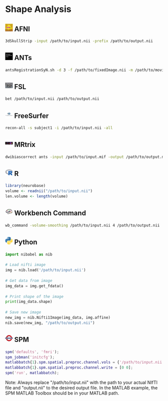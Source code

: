 # Shape Analysis

## <img src="../icons/afni.png" height="24px" /> AFNI

```bash
3dSkullStrip -input /path/to/input.nii -prefix /path/to/output.nii
```

## <img src="../icons/ants.png" height="24px" /> ANTs

```bash
antsRegistrationSyN.sh -d 3 -f /path/to/fixedImage.nii -m /path/to/movingImage.nii -o /path/to/output
```

## <img src="../icons/fsl.png" height="24px" /> FSL

```bash
bet /path/to/input.nii /path/to/output.nii
```

## <img src="../icons/freesurfer.png" height="24px" /> FreeSurfer

```bash
recon-all -s subject1 -i /path/to/input.nii -all
```

## <img src="../icons/mrtrix.png" height="24px" /> MRtrix

```bash
dwibiascorrect ants -input /path/to/input.mif -output /path/to/output.mif
```

## <img src="../icons/r.png" height="24px" /> R

```R
library(neurobase)
volume <- readnii("/path/to/input.nii")
len.volume <- length(volume)
```

## <img src="../icons/workbench_command.png" height="24px" /> Workbench Command

```bash
wb_command -volume-smoothing /path/to/input.nii 4 /path/to/output.nii
```

## <img src="../icons/python.png" height="24px" /> Python

```python
import nibabel as nib

# Load nifti image
img = nib.load('/path/to/input.nii')

# Get data from image
img_data = img.get_fdata()

# Print shape of the image
print(img_data.shape)

# Save new image
new_img = nib.Nifti1Image(img_data, img.affine)
nib.save(new_img, "/path/to/output.nii")
```

## <img src="../icons/spm.png" height="24px" /> SPM

```matlab
spm('defaults', 'fmri');
spm_jobman('initcfg');
matlabbatch{1}.spm.spatial.preproc.channel.vols = {'/path/to/input.nii'};
matlabbatch{1}.spm.spatial.preproc.channel.write = [0 0];
spm('run', matlabbatch);
```

Note: Always replace "/path/to/input.nii" with the path to your actual NIfTI file and "output.nii" to the desired output file. In the MATLAB example, the SPM MATLAB Toolbox should be in your MATLAB path.